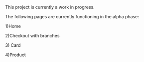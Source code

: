 <p>This project is currently a work in progress.</p>
<p>The following pages are currently functioning in the alpha phase:</p>
<p>1)Home</p>
<p>2)Checkout with branches</p>
<p>3) Card</p>
<p>4)Product</p>
